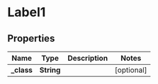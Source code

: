 
# Label1

## Properties
Name | Type | Description | Notes
------------ | ------------- | ------------- | -------------
**_class** | **String** |  |  [optional]



